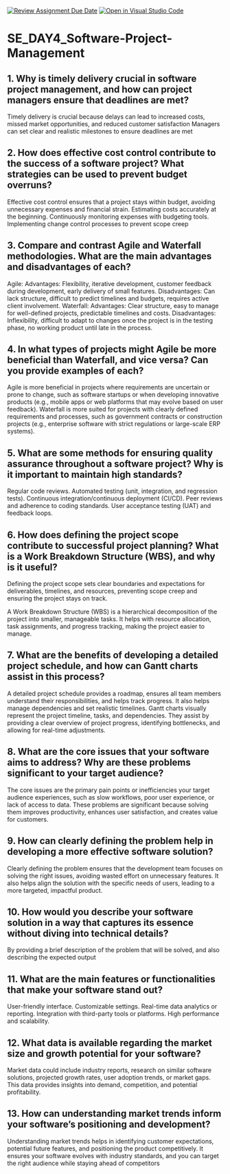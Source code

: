 [![Review Assignment Due Date](https://classroom.github.com/assets/deadline-readme-button-22041afd0340ce965d47ae6ef1cefeee28c7c493a6346c4f15d667ab976d596c.svg)](https://classroom.github.com/a/9pw6JKcu)
[![Open in Visual Studio Code](https://classroom.github.com/assets/open-in-vscode-2e0aaae1b6195c2367325f4f02e2d04e9abb55f0b24a779b69b11b9e10269abc.svg)](https://classroom.github.com/online_ide?assignment_repo_id=15642291&assignment_repo_type=AssignmentRepo)
# SE_DAY4_Software-Project-Management
## 1. Why is timely delivery crucial in software project management, and how can project managers ensure that deadlines are met?
Timely delivery is crucial because delays can lead to increased costs, missed market opportunities, and reduced customer satisfaction
Managers can set clear and realistic milestones to ensure deadlines are met
## 2. How does effective cost control contribute to the success of a software project? What strategies can be used to prevent budget overruns?
Effective cost control ensures that a project stays within budget, avoiding unnecessary expenses and financial strain. 
Estimating costs accurately at the beginning.
Continuously monitoring expenses with budgeting tools.
Implementing change control processes to prevent scope creep
## 3. Compare and contrast Agile and Waterfall methodologies. What are the main advantages and disadvantages of each?
Agile:
Advantages: Flexibility, iterative development, customer feedback during development, early delivery of small features.
Disadvantages: Can lack structure, difficult to predict timelines and budgets, requires active client involvement.
Waterfall:
Advantages: Clear structure, easy to manage for well-defined projects, predictable timelines and costs.
Disadvantages: Inflexibility, difficult to adapt to changes once the project is in the testing phase, no working product until late in the process.
## 4. In what types of projects might Agile be more beneficial than Waterfall, and vice versa? Can you provide examples of each?
Agile is more beneficial in projects where requirements are uncertain or prone to change, such as software startups or when developing innovative products (e.g., mobile apps or web platforms that may evolve based on user feedback).
Waterfall is more suited for projects with clearly defined requirements and processes, such as government contracts or construction projects (e.g., enterprise software with strict regulations or large-scale ERP systems).
## 5. What are some methods for ensuring quality assurance throughout a software project? Why is it important to maintain high standards?
Regular code reviews.
Automated testing (unit, integration, and regression tests).
Continuous integration/continuous deployment (CI/CD).
Peer reviews and adherence to coding standards.
User acceptance testing (UAT) and feedback loops.
## 6. How does defining the project scope contribute to successful project planning? What is a Work Breakdown Structure (WBS), and why is it useful?
Defining the project scope sets clear boundaries and expectations for deliverables, timelines, and resources, preventing scope creep and ensuring the project stays on track.

A Work Breakdown Structure (WBS) is a hierarchical decomposition of the project into smaller, manageable tasks. It helps with resource allocation, task assignments, and progress tracking, making the project easier to manage.
## 7. What are the benefits of developing a detailed project schedule, and how can Gantt charts assist in this process?
A detailed project schedule provides a roadmap, ensures all team members understand their responsibilities, and helps track progress. It also helps manage dependencies and set realistic timelines.
Gantt charts visually represent the project timeline, tasks, and dependencies. They assist by providing a clear overview of project progress, identifying bottlenecks, and allowing for real-time adjustments.
## 8. What are the core issues that your software aims to address? Why are these problems significant to your target audience?
The core issues are the primary pain points or inefficiencies your target audience experiences, such as slow workflows, poor user experience, or lack of access to data. These problems are significant because solving them improves productivity, enhances user satisfaction, and creates value for customers.
## 9. How can clearly defining the problem help in developing a more effective software solution?
Clearly defining the problem ensures that the development team focuses on solving the right issues, avoiding wasted effort on unnecessary features. It also helps align the solution with the specific needs of users, leading to a more targeted, impactful product.
## 10. How would you describe your software solution in a way that captures its essence without diving into technical details?
By providing a brief description of the problem that will be solved, and also describing the expected output
## 11. What are the main features or functionalities that make your software stand out?
User-friendly interface.
Customizable settings.
Real-time data analytics or reporting.
Integration with third-party tools or platforms.
High performance and scalability.
## 12. What data is available regarding the market size and growth potential for your software?
Market data could include industry reports, research on similar software solutions, projected growth rates, user adoption trends, or market gaps. This data provides insights into demand, competition, and potential profitability.
## 13. How can understanding market trends inform your software’s positioning and development?
Understanding market trends helps in identifying customer expectations, potential future features, and positioning the product competitively. It ensures your software evolves with industry standards, and you can target the right audience while staying ahead of competitors
